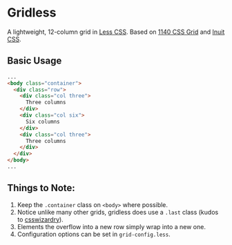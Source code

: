 # Gridless

A lightweight, 12-column grid in [Less CSS](http://lesscss.org).
Based on [1140 CSS Grid](http://cssgrid.net/) and [Inuit CSS](http://csswizardry.com/inuitcss).

## Basic Usage

```html
...
<body class="container">
  <div class="row">
    <div class="col three">
      Three columns
    </div>
    <div class="col six">
      Six columns
    </div>
    <div class="col three">
      Three columns
    </div>
  </div>
</body>
...
```

## Things to Note:

1. Keep the `.container` class on `<body>` where possible.
2. Notice unlike many other grids, gridless does use a `.last` class (kudos to [csswizardry](http://csswizardry.com)).
3. Elements the overflow into a new row simply wrap into a new one.
4. Configuration options can be set in `grid-config.less`.

